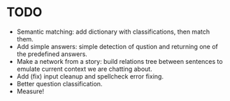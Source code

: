 # TODO

+ Semantic matching: add dictionary with classifications, then match them.
+ Add simple answers: simple detection of qustion and returning one of the predefined answers.
+ Make a network from a story: build relations tree between sentences to emulate current context we are chatting about.
+ Add (fix) input cleanup and spellcheck error fixing.
+ Better question classification.
+ Measure! 